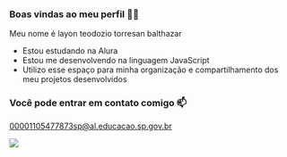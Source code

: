 ### Boas vindas ao meu perfil 💙💙

Meu nome é layon teodozio torresan balthazar

- Estou estudando na Alura
- Estou me desenvolvendo na linguagem JavaScript
- Utilizo esse espaço para minha organização e compartilhamento dos meu projetos desenvolvidos

### Você pode entrar em contato comigo 📫

00001105477873sp@al.educacao.sp.gov.br

![](https://media1.tenor.com/m/tP7v1dUc2y0AAAAd/ronaldinho-ronaldinho-gaucho.gif)
